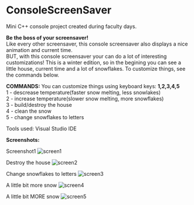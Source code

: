ConsoleScreenSaver
==================

Mini C++ console project created during faculty days.   

<b>Be the boss of your screensaver!</b>   
Like every other screensaver, this console screensaver also displays a nice animation and current time.  
BUT, with this console screensaver your can do a lot of interesting customizations! This is a winter edition, 
so in the begining you can see a little house, current time and a lot of snowflakes. To customize things, see the commands below.


<b>COMMANDS:</b>
You can customize things using keyboard keys: <b>1,2,3,4,5</b>   
1 - descrease temperature(faster snow melting, less snowlakes)  
2 - increase temperature(slower snow melting, more snowflakes)  
3 - build/destroy the house  
4 - clean the snow   
5 - change snowflakes to letters   


Tools used: Visual Studio IDE   


<b>Screenshots:</b>

Screenshot1
![screen1](https://image.ibb.co/j7oAb7/Screenshot_3.png)

Destroy the house
![screen2](https://image.ibb.co/h8Dtw7/Screenshot_4.png)

Change snowflakes to letters
![screen3](https://image.ibb.co/ihsspS/Screenshot_5.png)

A little bit more snow
![screen4](https://image.ibb.co/f1pNpS/Screenshot_2.png)

A little bit MORE snow
![screen5](https://image.ibb.co/jWaTUS/Screenshot_1.png)

